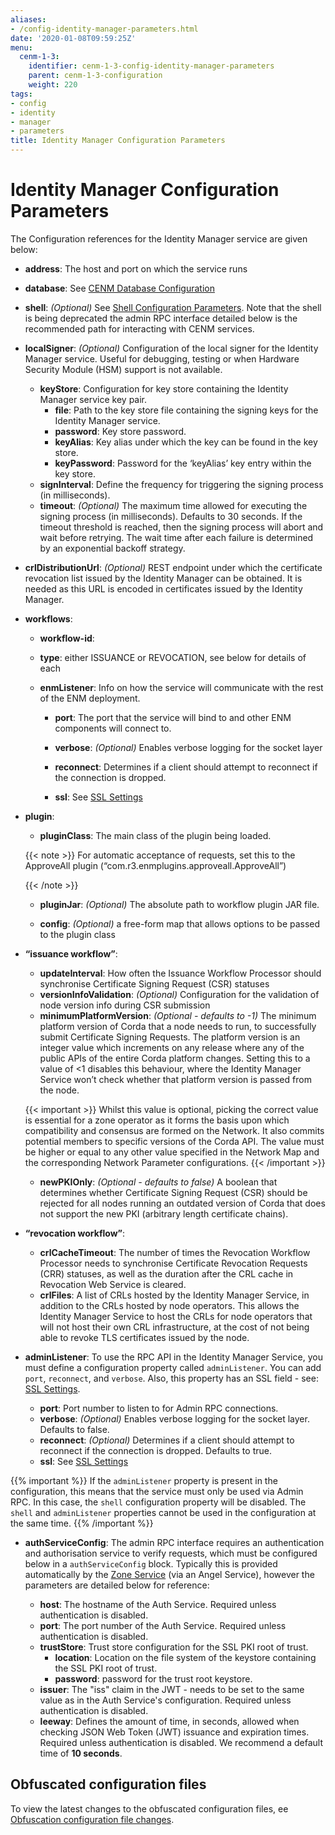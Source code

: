 ```yaml
---
aliases:
- /config-identity-manager-parameters.html
date: '2020-01-08T09:59:25Z'
menu:
  cenm-1-3:
    identifier: cenm-1-3-config-identity-manager-parameters
    parent: cenm-1-3-configuration
    weight: 220
tags:
- config
- identity
- manager
- parameters
title: Identity Manager Configuration Parameters
---
```



# Identity Manager Configuration Parameters

The Configuration references for the Identity Manager service are given below:


* **address**:
The host and port on which the service runs


* **database**:
See [CENM Database Configuration](config-database.md)


* **shell**:
  *(Optional)* See [Shell Configuration Parameters](config-shell.md). Note that
               the shell is being deprecated the admin RPC interface detailed
               below is the recommended path for interacting with CENM services.


* **localSigner**:
*(Optional)* Configuration of the local signer for the Identity Manager service. Useful for debugging, testing or when Hardware Security Module (HSM) support is not available.


  * **keyStore**:
  Configuration for key store containing the Identity Manager service key pair.
    * **file**:
    Path to the key store file containing the signing keys for the Identity Manager service.
    * **password**:
    Key store password.
    * **keyAlias**:
    Key alias under which the key can be found in the key store.
    * **keyPassword**:
    Password for the ‘keyAlias’ key entry within the key store.
  * **signInterval**:
  Define the frequency for triggering the signing process (in milliseconds).
  * **timeout**:
  *(Optional)* The maximum time allowed for executing the signing process (in milliseconds). Defaults
  to 30 seconds. If the timeout threshold is reached, then the signing process will abort and wait
  before retrying. The wait time after each failure is determined by an exponential backoff strategy.


* **crlDistributionUrl**:
*(Optional)* REST endpoint under which the certificate revocation list issued by the Identity Manager can be obtained.
It is needed as this URL is encoded in certificates issued by the Identity Manager.
* **workflows**:

  * **workflow-id**:

  * **type**:
  either ISSUANCE or REVOCATION, see below for details of each

  * **enmListener**:
  Info on how the service will communicate with the rest of the ENM deployment.

    * **port**:
    The port that the service will bind to and other ENM components will connect to.

    * **verbose**:
    *(Optional)* Enables verbose logging for the socket layer

    * **reconnect**:
    Determines if a client should attempt to reconnect if the connection is dropped.

    * **ssl**:
    See [SSL Settings](config-ssl.md)


* **plugin**:

  * **pluginClass**:
  The main class of the plugin being loaded.

  {{< note >}}
  For automatic acceptance of requests, set this to the ApproveAll plugin (“com.r3.enmplugins.approveall.ApproveAll”)

  {{< /note >}}

  * **pluginJar**:
  *(Optional)* The absolute path to workflow plugin JAR file.

  * **config**:
  *(Optional)* a free-form map that allows options to be passed to the plugin class






* **“issuance workflow”**:
  * **updateInterval**:
  How often the Issuance Workflow Processor should synchronise Certificate Signing Request (CSR) statuses
  * **versionInfoValidation**:
  *(Optional)* Configuration for the validation of node version info during CSR submission
  * **minimumPlatformVersion**:
  *(Optional - defaults to -1)* The minimum platform version of Corda that a node needs to run, to successfully submit Certificate Signing Requests. The platform
  version is an integer value which increments on any release where any of the public APIs of the entire Corda platform changes. Setting this to a value of <1
  disables this behaviour, where the Identity Manager Service won’t check whether that platform version is passed from the node.

  {{< important >}}
  Whilst this value is optional, picking the correct value is essential for a zone operator as it forms the basis upon which compatibility and consensus are formed on the Network. It also commits potential members to specific versions of the Corda API. The value must be higher or equal to any other value specified in the Network Map and the corresponding Network Parameter configurations.
  {{< /important >}}

  * **newPKIOnly**:
  *(Optional - defaults to false)* A boolean that determines whether Certificate Signing Request (CSR) should be rejected for all nodes running an outdated version of Corda that does not support the new PKI (arbitrary length certificate chains).
* **“revocation workflow”**:
  * **crlCacheTimeout**:
  The number  of times the Revocation Workflow Processor needs to synchronise Certificate Revocation Requests (CRR) statuses, as well as the duration after the CRL cache in Revocation Web Service is cleared.
  * **crlFiles**:
A list of CRLs hosted by the Identity Manager Service, in addition to the CRLs hosted by node operators. This allows the Identity Manager Service to host the CRLs for node operators that will not host their own CRL infrastructure, at the cost of not being able to revoke TLS certificates issued by the node.
* **adminListener**:
  To use the RPC API in the Identity Manager Service, you must define a configuration property called `adminListener`.
  You can add `port`, `reconnect`, and `verbose`. Also, this property has an SSL field - see: [SSL Settings](config-ssl.md).
  * **port**:
    Port number to listen to for Admin RPC connections.
  * **verbose**:
    *(Optional)* Enables verbose logging for the socket layer. Defaults to false.
  * **reconnect**:
    *(Optional)* Determines if a client should attempt to reconnect if the connection is dropped. Defaults to true.
  * **ssl**:
    See [SSL Settings](config-ssl.md)

{{% important %}}
If the `adminListener` property is present in the configuration, this means that the service must only be used via Admin RPC. In this case, the `shell` configuration property will be disabled. The `shell` and `adminListener` properties cannot be used in the configuration at the same time.
{{% /important %}}

* **authServiceConfig**:
  The admin RPC interface requires an authentication and authorisation service to verify
  requests, which must be configured below in a `authServiceConfig` block. Typically
  this is provided automatically by the [Zone Service](zone-service.md) (via an Angel Service),
  however the parameters are detailed below for reference:


  * **host**: The hostname of the Auth Service. Required unless authentication is disabled.
  * **port**: The port number of the Auth Service. Required unless authentication is disabled.
  * **trustStore**:
  Trust store configuration for the SSL PKI root of trust.
    * **location**:
    Location on the file system of the keystore containing the SSL PKI root of trust.
    * **password**:
    password for the trust root keystore.
  * **issuer**: The \"iss\" claim in the JWT - needs to be set to the same value as in the Auth Service's configuration. Required unless authentication is disabled.
  * **leeway**: Defines the amount of time, in seconds, allowed when checking JSON Web Token (JWT) issuance and expiration times. Required unless authentication is disabled. We recommend a default time of **10 seconds**.

## Obfuscated configuration files

To view the latest changes to the obfuscated configuration files,
ee [Obfuscation configuration file changes](obfuscated-config-file-changes.md).

